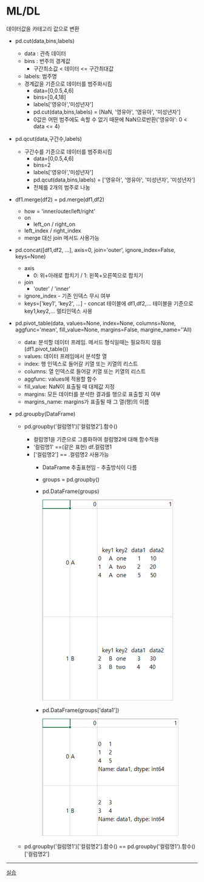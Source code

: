 # ML/DL

데이터값을 카테고리 값으로 변환
- pd.cut(data,bins,labels)
    - data : 관측 데이터
    - bins : 번주의 경계값
        - 구간최소값 < 데이터 <= 구간최대값
    - labels: 범주명
    - 경계값을 기준으로 데이터를 범주화시킴
        - data=[0,0.5,4,6]
        - bins=[0,4,18]
        - labels['영유아','미성년자']
        - pd.cut(data,bins,labels) = [NaN, '영유아', '영유아', '미성년자']
        - 0값은 어떤 범주에도 속할 수 없기 때문에 NaN으로반환('영유아': 0 < data <= 4)

- pd.qcut(data,구간수,labels)
    - 구간수를 기준으로 데이터를 범주화시킴
        - data=[0,0.5,4,6]
        - bins=2
        - labels['영유아','미성년자']
        - pd.qcut(data,bins,labels) = ['영유아', '영유아', '미성년자', '미성년자']
        - 전체를 2개의 범주로 나눔


- df1.merge(df2) = pd.merge(df1,df2)
    - how = 'inner/outer/left/right'
    - on
        - left_on / right_on
    - left_index / right_index
    - merge 대신 join 메서드 사용가능

- pd.concat([df1,df2, ...], axis=0, join='outer', ignore_index=False, keys=None)
    - axis
        - 0: 위+아래로 합치기 / 1: 왼쪽+오른쪽으로 합치기
    - join
        - 'outer' / 'inner'
    - ignore_index - 기존 인덱스 무시 여부
    - keys=['key1', 'key2', ...] - concat 테이블에 df1,df2,... 테이블을 기준으로 key1,key2,... 멀티인덱스 사용
    
- pd.pivot_table(data, values=None, index=None, columns=None, aggfunc='mean', fill_value=None, margins=False, margine_name=''All)
    - data: 분석할 데이터 프레임. 메서드 형식일때는 필요하지 않음(df1.pivot_table())
    - values: 데이터 프레임에서 분석할 열
    - index: 행 인덱스로 들어갈 키열 또는 키열의 리스트
    - columns: 열 인덱스로 들어갈 키열 또는 키열의 리스트
    - aggfunc: values에 적용할 함수
    - fill_value: NaN이 표출될 때 대체값 지정
    - margins: 모든 데이터를 분석한 결과를 행으로 표출할 지 여부
    - margins_name: margins가 표출될 때 그 열(행)의 이름

- pd.groupby(DataFrame)
    - pd.groupby('컬럼명1')['컬럼명2'].함수()
        - 컬럼명1을 기준으로 그룹화하여 컬럼명2에 대해 함수적용
        - '컬럼명1' ==(같은 표현) df.컬럼명1
        - ['컬럼명2'] == .컬럼명2 사용가능
            - DataFrame 추출표현임 - 추출방식이 다름
            - groups = pd.groupby()
            - pd.DataFrame(groups)

                ![1](./1.png)

            - pd.DataFrame(groups['data1']) 

                ![2](./2.png)

    - pd.groupby('컬럼명1')['컬럼명2'].함수() == pd.groupby('컬럼명1').함수()['컬럼명2']


---
[실습](http://localhost:8888/tree/pandas_0712)